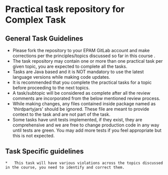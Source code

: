 # Practical task repository for Complex Task

## General Task Guidelines

*	Please fork the repository to your EPAM GitLab account and make corrections per the principles/topics discussed so far in this course . 
*	The task repository may contain one or more than one practical task per given topic, you are expected to complete all the tasks.
*	Tasks are Java based and it is NOT mandatory to use the latest language versions while making code updates.
*	It is recommended that you complete the practical tasks for a topic before proceeding to the next topics.
*	A task/subtopic will be considered as complete after all the review comments are incorporated from the below mentioned review process.
*	While making changes, any files contained inside package named as 'thirdpartyjars' should be ignored. These file are meant to provide context to the task and are not part of the task.
*	Some tasks have unit tests implemented, if they exist, they are comprehensive and we are free to change production code in any way until tests are green. You may add more tests if you feel appropriate but this is not expected.





## Task Specific guidelines

```
*	This task will have various violations across the topics discussed in the course, you need to identify and correct them.
```
